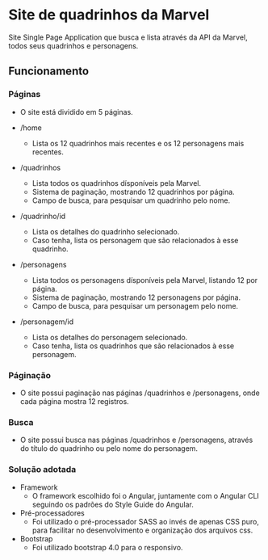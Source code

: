 # Site de quadrinhos da Marvel

Site Single Page Application que busca e lista através da API da Marvel, todos seus quadrinhos e personagens.

## Funcionamento

### Páginas

* O site está dividido em 5 páginas.

* /home
    * Lista os 12 quadrinhos mais recentes e os 12 personagens mais recentes.
* /quadrinhos
    * Lista todos os quadrinhos dísponíveis pela Marvel.
    * Sistema de paginação, mostrando 12 quadrinhos por página.
    * Campo de busca, para pesquisar um quadrinho pelo nome.
* /quadrinho/id
    * Lista os detalhes do quadrinho selecionado.
    * Caso tenha, lista os personagem que são relacionados à esse quadrinho.
* /personagens
    * Lista todos os personagens dísponíveis pela Marvel, listando 12 por página.
    * Sistema de paginação, mostrando 12 personagens por página.
    * Campo de busca, para pesquisar um personagem pelo nome.
* /personagem/id
    * Lista os detalhes do personagem selecionado.
    * Caso tenha, lista os quadrinhos que são relacionados à esse personagem.

### Páginação
* O site possui paginação nas páginas /quadrinhos e /personagens, onde cada página mostra 12 registros.

### Busca
* O site possui busca nas páginas /quadrinhos e /personagens, através do título do quadrinho ou pelo nome do personagem.

### Solução adotada

* Framework 
    * O framework escolhido foi o Angular, juntamente com o Angular CLI seguindo os padrões do Style Guide do Angular.
* Pré-processadores 
    * Foi utilizado o pré-processador SASS ao invés de apenas CSS puro, para facilitar no desenvolvimento e organização dos arquivos css.
* Bootstrap
    * Foi utilizado bootstrap 4.0 para o responsivo. 


